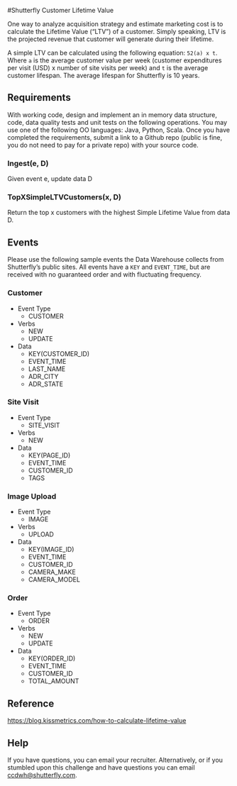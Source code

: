 #Shutterfly Customer Lifetime Value

One way to analyze acquisition strategy and estimate marketing cost is to calculate the Lifetime Value (“LTV”) of a customer. Simply speaking, LTV is the projected revenue that customer will generate during their lifetime.

A simple LTV can be calculated using the following equation: `52(a) x t`. Where `a` is the average customer value per week (customer expenditures per visit (USD) x number of site visits per week) and `t` is the average customer lifespan. The average lifespan for Shutterfly is 10 years.  

## Requirements

With working code, design and implement an in memory data structure, code, data quality tests and unit tests on the following operations. You may use one of the following OO languages: Java, Python, Scala. Once you have completed the requirements, submit a link to a Github repo (public is fine, you do not need to pay for a private repo) with your source code.

### Ingest(e, D)
Given event e, update data D

### TopXSimpleLTVCustomers(x, D)
Return the top x customers with the highest Simple Lifetime Value from data D.

## Events

Please use the following sample events the Data Warehouse collects from Shutterfly’s public sites. All events have a `KEY` and `EVENT_TIME`, but are received with no guaranteed order and with fluctuating frequency.

### Customer
* Event Type
  * CUSTOMER
* Verbs
  * NEW
  * UPDATE
* Data
  * KEY(CUSTOMER_ID)
  * EVENT_TIME
  * LAST_NAME
  * ADR_CITY
  * ADR_STATE

### Site Visit
* Event Type
  * SITE_VISIT
* Verbs
  * NEW
* Data
  * KEY(PAGE_ID)
  * EVENT_TIME
  * CUSTOMER_ID
  * TAGS

### Image Upload
* Event Type
  * IMAGE
* Verbs
  * UPLOAD
* Data
  * KEY(IMAGE_ID)
  * EVENT_TIME
  * CUSTOMER_ID
  * CAMERA_MAKE
  * CAMERA_MODEL

### Order
* Event Type
  * ORDER
* Verbs
  * NEW
  * UPDATE
* Data
  * KEY(ORDER_ID)
  * EVENT_TIME
  * CUSTOMER_ID
  * TOTAL_AMOUNT

## Reference
https://blog.kissmetrics.com/how-to-calculate-lifetime-value

## Help
If you have questions, you can email your recruiter. Alternatively, or if you stumbled upon this challenge and have questions you can email ccdwh@shutterfly.com.


